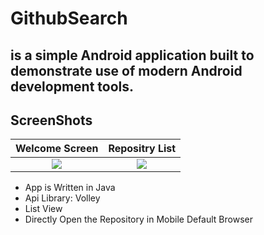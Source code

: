 # GithubSearch 
## is a simple Android application built to demonstrate use of modern Android development tools.
## ScreenShots

Welcome Screen             |  Repositry List
:-------------------------:|:-------------------------:
![](https://user-images.githubusercontent.com/64933042/204058189-600432b7-8e22-4727-922c-716033a3b05d.png)  |  ![](https://user-images.githubusercontent.com/64933042/204058198-18b07044-b566-403d-8e50-79d5c294d7fa.png) |

+ App is Written in Java
+ Api Library: Volley
+ List View
+ Directly Open the Repository in Mobile Default Browser

